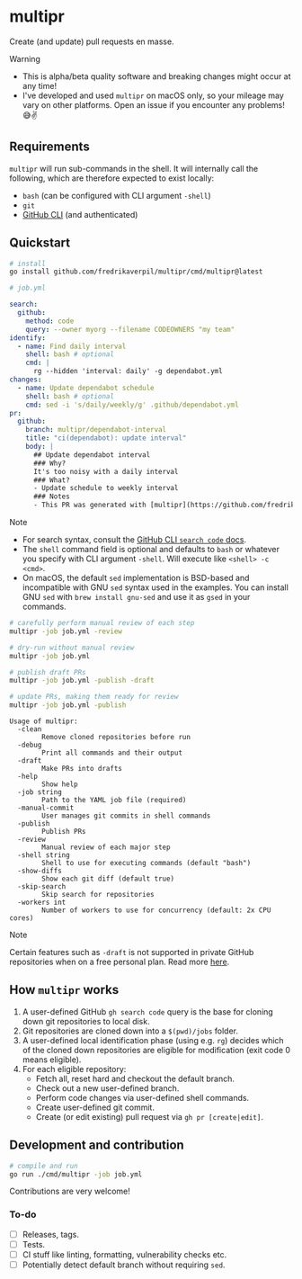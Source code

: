 # multipr

Create (and update) pull requests en masse.

> [!WARNING]
>
> - This is alpha/beta quality software and breaking changes might occur at any
>   time!
> - I've developed and used `multipr` on macOS only, so your mileage may vary on
>   other platforms. Open an issue if you encounter any problems! 😅✌️

## Requirements

`multipr` will run sub-commands in the shell. It will internally call the
following, which are therefore expected to exist locally:

- `bash` (can be configured with CLI argument `-shell`)
- `git`
- [GitHub CLI](https://cli.github.com/) (and authenticated)

## Quickstart

```sh
# install
go install github.com/fredrikaverpil/multipr/cmd/multipr@latest
```

```yml
# job.yml

search:
  github:
    method: code
    query: --owner myorg --filename CODEOWNERS "my team"
identify:
  - name: Find daily interval
    shell: bash # optional
    cmd: |
      rg --hidden 'interval: daily' -g dependabot.yml
changes:
  - name: Update dependabot schedule
    shell: bash # optional
    cmd: sed -i 's/daily/weekly/g' .github/dependabot.yml
pr:
  github:
    branch: multipr/dependabot-interval
    title: "ci(dependabot): update interval"
    body: |
      ## Update dependabot interval
      ### Why?
      It's too noisy with a daily interval
      ### What?
      - Update schedule to weekly interval
      ### Notes
      - This PR was generated with [multipr](https://github.com/fredrikaverpil/multipr)
```

> [!NOTE]
>
> - For search syntax, consult the
>   [GitHub CLI `search code` docs](https://cli.github.com/manual/gh_search_code).
> - The `shell` command field is optional and defaults to `bash` or whatever you
>   specify with CLI argument `-shell`. Will execute like `<shell> -c <cmd>`.
> - On macOS, the default `sed` implementation is BSD-based and incompatible
>   with GNU `sed` syntax used in the examples. You can install GNU `sed` with
>   `brew install gnu-sed` and use it as `gsed` in your commands.

```sh
# carefully perform manual review of each step
multipr -job job.yml -review

# dry-run without manual review
multipr -job job.yml

# publish draft PRs
multipr -job job.yml -publish -draft

# update PRs, making them ready for review
multipr -job job.yml -publish
```

```text
Usage of multipr:
  -clean
        Remove cloned repositories before run
  -debug
        Print all commands and their output
  -draft
        Make PRs into drafts
  -help
        Show help
  -job string
        Path to the YAML job file (required)
  -manual-commit
        User manages git commits in shell commands
  -publish
        Publish PRs
  -review
        Manual review of each major step
  -shell string
        Shell to use for executing commands (default "bash")
  -show-diffs
        Show each git diff (default true)
  -skip-search
        Skip search for repositories
  -workers int
        Number of workers to use for concurrency (default: 2x CPU cores)
```

> [!NOTE]
>
> Certain features such as `-draft` is not supported in private GitHub
> repositories when on a free personal plan. Read more
> [here](https://docs.github.com/en/get-started/learning-about-github/githubs-plans).

## How `multipr` works

1. A user-defined GitHub `gh search code` query is the base for cloning down git
   repositories to local disk.
1. Git repositories are cloned down into a `$(pwd)/jobs` folder.
1. A user-defined local identification phase (using e.g. `rg`) decides which of
   the cloned down repositories are eligible for modification (exit code 0 means
   eligible).
1. For each eligible repository:
   - Fetch all, reset hard and checkout the default branch.
   - Check out a new user-defined branch.
   - Perform code changes via user-defined shell commands.
   - Create user-defined git commit.
   - Create (or edit existing) pull request via `gh pr [create|edit]`.

## Development and contribution

```sh
# compile and run
go run ./cmd/multipr -job job.yml
```

Contributions are very welcome!

### To-do

- [ ] Releases, tags.
- [ ] Tests.
- [ ] CI stuff like linting, formatting, vulnerability checks etc.
- [ ] Potentially detect default branch without requiring `sed`.
